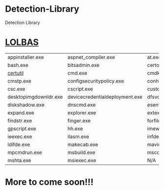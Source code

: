 # Detection-Library
Detection Library

# [LOLBAS](https://lolbas-project.github.io/)

|                |                  |                |                 |
-----------------|------------------|----------------|-----------------|
appinstaller.exe | aspnet_compiler.exe | at.exe | atbroker.exe | 
bash.exe | bitsadmin.exe | certoc.exe | certreq.exe |
[certutil](https://github.com/matze-infosec/Detection-Library/blob/main/Assets/lolbas/lolbas_certutil.yml) | cmd.exe | cmdkey.exe | cmd132.exe |
cmstp.exe | configsecuritypolicy.exe | conhost.exe | control.exe | 
csc.exe | cscript.exe | customshellhost.exe | datasvcutil.exe |
desktopimgdownldr.exe | devicecredentialdeployment.exe | dfsvc.exe | diantz.exe |
diskshadow.exe | dnscmd.exe | esentutl.exe | eventvwr.exe | 
expand.exe | explorer.exe | extexport.exe | extrac32.exe | 
findstr.exe | finger.exe | forfiles.exe | ftp.exe | 
gpscript.exe | hh.exe | imewbld.exe | ie4uinit.exe | 
ieexec.exe | ilasm.exe | infdefaultinstall.exe | jsc.exe | 
ldifde.exe | makecab.exe | mavinject.exe | mmc.exe | 
mpcmdrun.exe | msbuild.exe | msconfig.exe | msdt.exe |
mshta.exe | msiexec.exe | N/A | N/A | 

# More to come soon!!!
